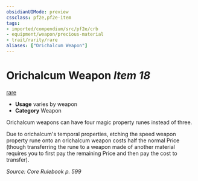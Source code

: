 ```yaml
---
obsidianUIMode: preview
cssclass: pf2e,pf2e-item
tags:
- imported/compendium/src/pf2e/crb
- equipment/weapon/precious-material 
- trait/rarity/rare
aliases: ["Orichalcum Weapon"]
---
```

# Orichalcum Weapon *Item 18*  
[rare](rare.md)  

- **Usage** varies by weapon
- **Category** Weapon

Orichalcum weapons can have four magic property runes instead of three.

Due to orichalcum's temporal properties, etching the speed weapon property rune onto an orichalcum weapon costs half the normal Price (though transferring the rune to a weapon made of another material requires you to first pay the remaining Price and then pay the cost to transfer).

*Source: Core Rulebook p. 599*